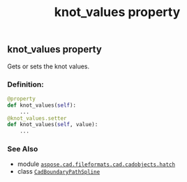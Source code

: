 ﻿---
title: knot_values property
second_title: Aspose.CAD for Python via .NET API References
description: 
type: docs
weight: 100
url: /python-net/aspose.cad.fileformats.cad.cadobjects.hatch/cadboundarypathspline/knot_values/
is_root: false
---

## knot_values property


Gets or sets the knot values.
### Definition:
```python
@property
def knot_values(self):
    ...
@knot_values.setter
def knot_values(self, value):
    ...
```

### See Also
* module [`aspose.cad.fileformats.cad.cadobjects.hatch`](../../)
* class [`CadBoundaryPathSpline`](/cad/python-net/aspose.cad.fileformats.cad.cadobjects.hatch/cadboundarypathspline)
